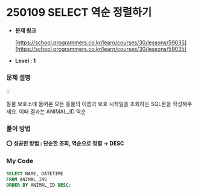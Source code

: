 # 250109 SELECT 역순 정렬하기

- **문제 링크**
    
    [https://school.programmers.co.kr/learn/courses/30/lessons/59035](https://school.programmers.co.kr/learn/courses/30/lessons/59035)
    
- **Level : 1**

### 문제 설명

<aside>
💡

동물 보호소에 들어온 모든 동물의 이름과 보호 시작일을 조회하는 SQL문을 작성해주세요. 이때 결과는 ANIMAL_ID 역순

</aside>

### 풀이 방법

<aside>

**⭕ 성공한 방법 : 단순한 조회, 역순으로 정렬 → DESC**

</aside>

### My Code

```sql
SELECT NAME, DATETIME 
FROM ANIMAL_INS 
ORDER BY ANIMAL_ID DESC;
```